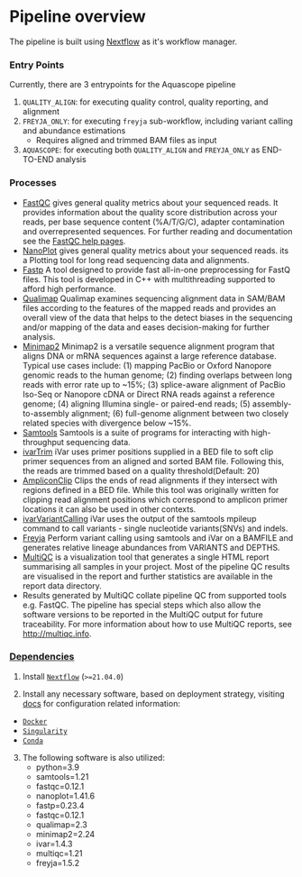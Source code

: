 # Pipeline overview

The pipeline is built using [Nextflow](https://www.nextflow.io/) as it's workflow manager.

### Entry Points

Currently, there are 3 entrypoints for the Aquascope pipeline

1. `QUALITY_ALIGN`: for executing quality control, quality reporting, and alignment
2. `FREYJA_ONLY`: for executing `freyja` sub-workflow, including variant calling and abundance estimations
    - Requires aligned and trimmed BAM files as input
4. `AQUASCOPE`: for executing both `QUALITY_ALIGN` and `FREYJA_ONLY` as END-TO-END analysis

### Processes

- [FastQC](http://www.bioinformatics.babraham.ac.uk/projects/fastqc/) gives general quality metrics about your sequenced reads. It provides information about the quality score distribution across your reads, per base sequence content (%A/T/G/C), adapter contamination and overrepresented sequences. For further reading and documentation see the [FastQC help pages](http://www.bioinformatics.babraham.ac.uk/projects/fastqc/Help/).
- [NanoPlot](https://github.com/wdecoster/NanoPlot) gives general quality metrics about your sequenced reads. its a Plotting tool for long read sequencing data and alignments.
- [Fastp](https://github.com/OpenGene/fastp) A tool designed to provide fast all-in-one preprocessing for FastQ files. This tool is developed in C++ with multithreading supported to afford high performance.
- [Qualimap](http://qualimap.conesalab.org/) Qualimap examines sequencing alignment data in SAM/BAM files according to the features of the mapped reads and provides an overall view of the data that helps to the detect biases in the sequencing and/or mapping of the data and eases decision-making for further analysis.
- [Minimap2](https://github.com/lh3/minimap2) Minimap2 is a versatile sequence alignment program that aligns DNA or mRNA sequences against a large reference database. Typical use cases include: (1) mapping PacBio or Oxford Nanopore genomic reads to the human genome; (2) finding overlaps between long reads with error rate up to ~15%; (3) splice-aware alignment of PacBio Iso-Seq or Nanopore cDNA or Direct RNA reads against a reference genome; (4) aligning Illumina single- or paired-end reads; (5) assembly-to-assembly alignment; (6) full-genome alignment between two closely related species with divergence below ~15%.
- [Samtools](http://www.htslib.org/) Samtools is a suite of programs for interacting with high-throughput sequencing data.
- [ivarTrim](https://andersen-lab.github.io/ivar/html/manualpage.html) iVar uses primer positions supplied in a BED file to soft clip primer sequences from an aligned and sorted BAM file. Following this, the reads are trimmed based on a quality threshold(Default: 20)
- [AmpliconClip](http://www.htslib.org/doc/samtools-ampliconclip.html) Clips the ends of read alignments if they intersect with regions defined in a BED file. While this tool was originally written for clipping read alignment positions which correspond to amplicon primer locations it can also be used in other contexts. 
- [ivarVariantCalling](https://andersen-lab.github.io/ivar/html/manualpage.html) iVar uses the output of the samtools mpileup command to call variants - single nucleotide variants(SNVs) and indels.
- [Freyja](https://github.com/andersen-lab/Freyja) Perform variant calling using samtools and iVar on a BAMFILE and generates relative lineage abundances from VARIANTS and DEPTHS.
- [MultiQC](http://multiqc.info) is a visualization tool that generates a single HTML report summarising all samples in your project. Most of the pipeline QC results are visualised in the report and further statistics are available in the report data directory.
- Results generated by MultiQC collate pipeline QC from supported tools e.g. FastQC. The pipeline has special steps which also allow the software versions to be reported in the MultiQC output for future traceability. For more information about how to use MultiQC reports, see <http://multiqc.info>.

### [Dependencies](#dependencies)
1. Install [`Nextflow`](https://www.nextflow.io/docs/latest/getstarted.html#installation) (`>=21.04.0`)

2. Install any necessary software, based on deployment strategy, visiting [docs](https://nf-co.re/usage/configuration#basic-configuration-profiles) for configuration related information: 

- [`Docker`](https://docs.docker.com/engine/installation/)
- [`Singularity`](https://www.sylabs.io/guides/3.0/user-guide/)
- [`Conda`](https://conda.io/miniconda.html) 

3. The following software is also utilized:
    - python=3.9
    - samtools=1.21
    - fastqc=0.12.1
    - nanoplot=1.41.6
    - fastp=0.23.4
    - fastqc=0.12.1
    - qualimap=2.3
    - minimap2=2.24
    - ivar=1.4.3
    - multiqc=1.21
    - freyja=1.5.2
